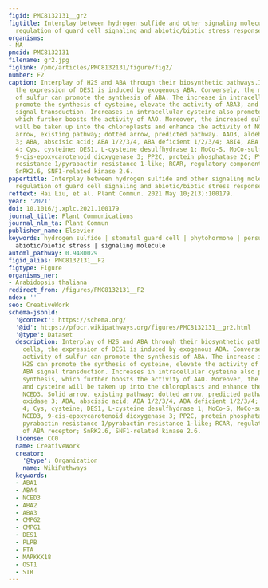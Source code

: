 ```yaml
---
figid: PMC8132131__gr2
figtitle: Interplay between hydrogen sulfide and other signaling molecules in the
  regulation of guard cell signaling and abiotic/biotic stress response
organisms:
- NA
pmcid: PMC8132131
filename: gr2.jpg
figlink: /pmc/articles/PMC8132131/figure/fig2/
number: F2
caption: Interplay of H2S and ABA through their biosynthetic pathways.In guard cells,
  the expression of DES1 is induced by exogenous ABA. Conversely, the metabolic activity
  of sulfur can promote the synthesis of ABA. The increase in intracellular H2S can
  promote the synthesis of cysteine, elevate the activity of ABA3, and enhance ABA
  signal transduction. Increases in intracellular cysteine also promote MoCo-S synthesis,
  which further boosts the activity of AAO. Moreover, the increased sulfate and cysteine
  will be taken up into the chloroplasts and enhance the activity of NCED3. Solid
  arrow, existing pathway; dotted arrow, predicted pathway. AAO3, aldehyde oxidase
  3; ABA, abscisic acid; ABA 1/2/3/4, ABA deficient 1/2/3/4; ABI4, ABA insensitive
  4; Cys, cysteine; DES1, L-cysteine desulfhydrase 1; MoCo-S, MoCo-sulfurylase; NCED3,
  9-cis-epoxycarotenoid dioxygenase 3; PP2C, protein phosphatase 2C; PYR/PYL, pyrabactin
  resistance 1/pyrabactin resistance 1-like; RCAR, regulatory components of ABA receptor;
  SnRK2.6, SNF1-related kinase 2.6.
papertitle: Interplay between hydrogen sulfide and other signaling molecules in the
  regulation of guard cell signaling and abiotic/biotic stress response.
reftext: Hai Liu, et al. Plant Commun. 2021 May 10;2(3):100179.
year: '2021'
doi: 10.1016/j.xplc.2021.100179
journal_title: Plant Communications
journal_nlm_ta: Plant Commun
publisher_name: Elsevier
keywords: hydrogen sulfide | stomatal guard cell | phytohormone | persulfidation |
  abiotic/biotic stress | signaling molecule
automl_pathway: 0.9480029
figid_alias: PMC8132131__F2
figtype: Figure
organisms_ner:
- Arabidopsis thaliana
redirect_from: /figures/PMC8132131__F2
ndex: ''
seo: CreativeWork
schema-jsonld:
  '@context': https://schema.org/
  '@id': https://pfocr.wikipathways.org/figures/PMC8132131__gr2.html
  '@type': Dataset
  description: Interplay of H2S and ABA through their biosynthetic pathways.In guard
    cells, the expression of DES1 is induced by exogenous ABA. Conversely, the metabolic
    activity of sulfur can promote the synthesis of ABA. The increase in intracellular
    H2S can promote the synthesis of cysteine, elevate the activity of ABA3, and enhance
    ABA signal transduction. Increases in intracellular cysteine also promote MoCo-S
    synthesis, which further boosts the activity of AAO. Moreover, the increased sulfate
    and cysteine will be taken up into the chloroplasts and enhance the activity of
    NCED3. Solid arrow, existing pathway; dotted arrow, predicted pathway. AAO3, aldehyde
    oxidase 3; ABA, abscisic acid; ABA 1/2/3/4, ABA deficient 1/2/3/4; ABI4, ABA insensitive
    4; Cys, cysteine; DES1, L-cysteine desulfhydrase 1; MoCo-S, MoCo-sulfurylase;
    NCED3, 9-cis-epoxycarotenoid dioxygenase 3; PP2C, protein phosphatase 2C; PYR/PYL,
    pyrabactin resistance 1/pyrabactin resistance 1-like; RCAR, regulatory components
    of ABA receptor; SnRK2.6, SNF1-related kinase 2.6.
  license: CC0
  name: CreativeWork
  creator:
    '@type': Organization
    name: WikiPathways
  keywords:
  - ABA1
  - ABA4
  - NCED3
  - ABA2
  - ABA3
  - CMPG2
  - CMPG1
  - DES1
  - PLPB
  - FTA
  - MAPKKK18
  - OST1
  - SIR
---
```

